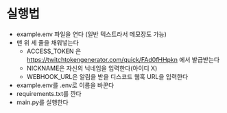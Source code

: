 # 실행법
- example.env 파일을 연다 (일반 텍스트라서 메모장도 가능)
- 맨 위 세 줄을 채워넣는다
    - ACCESS_TOKEN 은 https://twitchtokengenerator.com/quick/FAd0fHHpkn 에서 발급받는다
    - NICKNAME은 자신의 닉네임을 입력한다(아이디 X)
    - WEBHOOK_URL은 알림을 받을 디스코드 웹훅 URL을 입력한다
- example.env를 .env로 이름을 바꾼다
- requirements.txt를 깐다
- main.py를 실행한다
